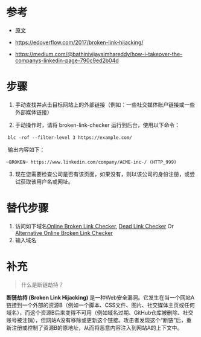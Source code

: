 # 参考

- [原文](https://github.com/KathanP19/HowToHunt/blob/master/BrokenLinkHijacking/BrokenLinkHijacking.md)

- https://edoverflow.com/2017/broken-link-hijacking/
- https://medium.com/@bathinivijaysimhareddy/how-i-takeover-the-companys-linkedin-page-790c9ed2b04d

# 步骤

1. 手动查找并点击目标网站上的外部链接（例如：一些社交媒体账户链接或一些外部媒体链接）

2. 手动操作时，请将 broken-link-checker 运行到后台，使用以下命令：

​	`blc -rof --filter-level 3 https://example.com/`

​	输出内容如下：

​	`─BROKEN─ https://www.linkedin.com/company/ACME-inc-/ (HTTP_999)`

3. 现在您需要检查公司是否有该页面，如果没有，则以该公司的身份注册，或尝试获取该用户名或网址。



# 替代步骤

1. 访问如下域名[Online Broken Link Checker](https://ahrefs.com/broken-link-checker), [Dead Link Checker](https://www.deadlinkchecker.com/) Or [Alternative Online Broken Link Checker](https://brokenlinkcheck.com/)
2. 输入域名



# 补充

> 什么是断链劫持？

**断链劫持 (Broken Link Hijacking)** 是一种Web安全漏洞。它发生在当一个网站A链接到一个外部的资源B（例如一个脚本、CSS文件、图片、社交媒体主页或任何域名），而这个资源B后来变得不可用（例如域名过期、GitHub仓库被删除、社交账号被注销），但网站A没有移除或更新这个链接。攻击者发现这个“断链”后，重新注册或控制了资源B的原地址，从而将恶意内容注入到网站A的上下文中。

